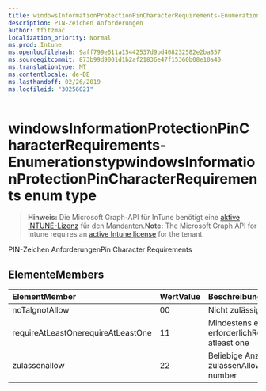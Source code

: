 ```yaml
---
title: windowsInformationProtectionPinCharacterRequirements-Enumerationstyp
description: PIN-Zeichen Anforderungen
author: tfitzmac
localization_priority: Normal
ms.prod: Intune
ms.openlocfilehash: 9aff799e611a15442537d9bd408232582e2ba857
ms.sourcegitcommit: 873b99d9001d1b2af21836e47f15360b08e10a40
ms.translationtype: MT
ms.contentlocale: de-DE
ms.lasthandoff: 02/26/2019
ms.locfileid: "30256021"
---
```

# <a name="windowsinformationprotectionpincharacterrequirements-enum-type"></a><span data-ttu-id="bc768-103">windowsInformationProtectionPinCharacterRequirements-Enumerationstyp</span><span class="sxs-lookup"><span data-stu-id="bc768-103">windowsInformationProtectionPinCharacterRequirements enum type</span></span>

> <span data-ttu-id="bc768-104">**Hinweis:** Die Microsoft Graph-API für InTune benötigt eine [aktive INTUNE-Lizenz](https://go.microsoft.com/fwlink/?linkid=839381) für den Mandanten.</span><span class="sxs-lookup"><span data-stu-id="bc768-104">**Note:** The Microsoft Graph API for Intune requires an [active Intune license](https://go.microsoft.com/fwlink/?linkid=839381) for the tenant.</span></span>

<span data-ttu-id="bc768-105">PIN-Zeichen Anforderungen</span><span class="sxs-lookup"><span data-stu-id="bc768-105">Pin Character Requirements</span></span>

## <a name="members"></a><span data-ttu-id="bc768-106">Elemente</span><span class="sxs-lookup"><span data-stu-id="bc768-106">Members</span></span>
|<span data-ttu-id="bc768-107">Element</span><span class="sxs-lookup"><span data-stu-id="bc768-107">Member</span></span>|<span data-ttu-id="bc768-108">Wert</span><span class="sxs-lookup"><span data-stu-id="bc768-108">Value</span></span>|<span data-ttu-id="bc768-109">Beschreibung</span><span class="sxs-lookup"><span data-stu-id="bc768-109">Description</span></span>|
|:---|:---|:---|
|<span data-ttu-id="bc768-110">noTalg</span><span class="sxs-lookup"><span data-stu-id="bc768-110">notAllow</span></span>|<span data-ttu-id="bc768-111">0</span><span class="sxs-lookup"><span data-stu-id="bc768-111">0</span></span>|<span data-ttu-id="bc768-112">Nicht zulässig</span><span class="sxs-lookup"><span data-stu-id="bc768-112">Not allow</span></span>|
|<span data-ttu-id="bc768-113">requireAtLeastOne</span><span class="sxs-lookup"><span data-stu-id="bc768-113">requireAtLeastOne</span></span>|<span data-ttu-id="bc768-114">1</span><span class="sxs-lookup"><span data-stu-id="bc768-114">1</span></span>|<span data-ttu-id="bc768-115">Mindestens eins erforderlich</span><span class="sxs-lookup"><span data-stu-id="bc768-115">Require atleast one</span></span>|
|<span data-ttu-id="bc768-116">zulassen</span><span class="sxs-lookup"><span data-stu-id="bc768-116">allow</span></span>|<span data-ttu-id="bc768-117">2</span><span class="sxs-lookup"><span data-stu-id="bc768-117">2</span></span>|<span data-ttu-id="bc768-118">Beliebige Anzahl zulassen</span><span class="sxs-lookup"><span data-stu-id="bc768-118">Allow any number</span></span>|



